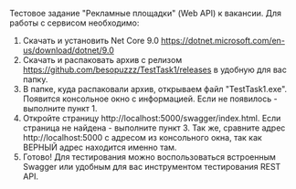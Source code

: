 Тестовое задание "Рекламные площадки" (Web API) к вакансии.
Для работы с сервисом необходимо:
1. Скачать и установить Net Core 9.0 https://dotnet.microsoft.com/en-us/download/dotnet/9.0
2. Скачать и распаковать архив с релизом https://github.com/besopuzzz/TestTask1/releases в удобную для вас папку.
3. В папке, куда распаковали архив, открываем файл "TestTask1.exe". Появится консольное окно с информацией. Если не появилось - выполните пункт 1.
4. Откройте страницу http://localhost:5000/swagger/index.html. Если страница не найдена - выполните пункт 3. Так же, сравните адрес http://localhost:5000 с адресом из консольного окна, так как ВЕРНЫЙ адрес находится именно там.
5. Готово! Для тестирования можно воспользоваться встроенным Swagger или удобным для вас инструментом тестирования REST API.